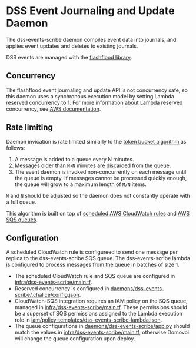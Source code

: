 # DSS Event Journaling and Update Daemon

The dss-events-scribe daemon compiles event data into journals, and applies event updates and deletes to existing
journals.

DSS events are managed with the [flashflood library](https://github.com/HumanCellAtlas/flash-flood).

## Concurrency

The flashflood event journaling and update API is not concurrency safe, so this daemon uses a synchronous
execution model by setting Lambda reserved concurrency to 1. For more information about Lambda reserved concurrency,
see [AWS documentation](https://docs.aws.amazon.com/lambda/latest/dg/per-function-concurrency.html).

## Rate limiting

Daemon invication is rate limited similarly to the [token bucket algorithm](https://en.wikipedia.org/wiki/Token_bucket) as follows:
  1) A message is added to a queue every N minutes.
  2) Messages older than `M>N` minutes are discarded from the queue.
  3) The event daemon is invoked non-concurrently on each message until the queue is empty.
If messages cannot be processed quickly enough, the queue will grow to a maximum length of `M/N` items.

`M` and `N` should be adjusted so the daemon does not constantly operate with a full queue.

This algorithm is built on top of
[scheduled AWS CloudWatch rules](https://docs.aws.amazon.com/AmazonCloudWatch/latest/events/Create-CloudWatch-Events-Scheduled-Rule.html)
and [AWS SQS queues](https://docs.aws.amazon.com/AWSSimpleQueueService/latest/SQSDeveloperGuide/welcome.html).

## Configuration

A scheduled CloudWatch rule is configureed to send one message per replica to the dss-events-scribe SQS queue. The
dss-events-scribe lambda is configured to process messages from the queue in batches of size 1.

- The scheduled CloudWatch rule and SQS queue are configured in [infra/dss-events-scribe/main.tf](../../infra/dss-events-scribe/main.tf).
- Reserved concurrency is configured in [daemons/dss-events-scribe/.chalice/config.json](.chalice/config.json).
- CloudWatch-SQS integration requires an IAM policy on the SQS queue, managed in [infra/dss-events-scribe/main.tf](../../infra/dss-events-scribe/main.tf).
  These permissions should be a superset of SQS permissions assigned to the Lambda execution role in
  [iam/policy-templates/dss-events-scribe-lambda.json](../../iam/policy-templates/dss-events-scribe-lambda.json).
- The queue configurations in [daemons/dss-events-scribe/app.py](app.py) should match the values in 
  [infra/dss-events-scribe/main.tf](../../infra/dss-events-scribe/main.tf), otherwise Domovoi will change the queue configuration upon deploy.

